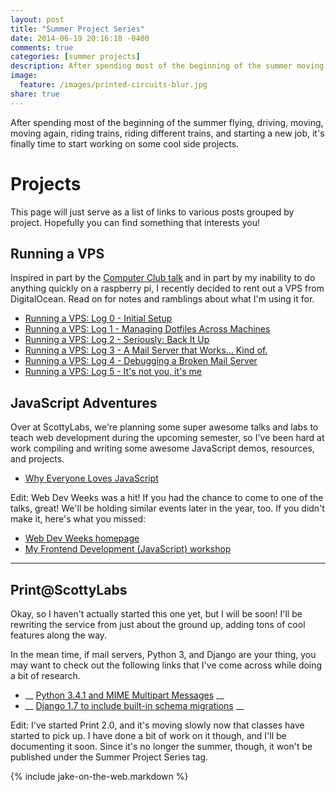 ```yaml
---
layout: post
title: "Summer Project Series"
date: 2014-06-19 20:16:18 -0400
comments: true
categories: [summer projects]
description: After spending most of the beginning of the summer moving around, riding trains, and starting a new job, it'finally time to start working on some cool projects.
image:
  feature: /images/printed-circuits-blur.jpg
share: true
---
```


After spending most of the beginning of the summer flying, driving, moving, moving again, riding trains, riding different trains, and starting a new job, it's finally time to start working on some cool side projects.

<!-- more -->

# Projects
This page will just serve as a list of links to various posts grouped by project. Hopefully you can find something that interests you!

## Running a VPS
Inspired in part by the [Computer Club talk](http://www.club.cc.cmu.edu/talks/vps.html) and in part by my inability to do anything quickly on a raspberry pi, I recently decided to rent out a VPS from DigitalOcean. Read on for notes and ramblings about what I'm using it for.

- [Running a VPS: Log 0 - Initial Setup](/2014/06/19/running-a-vps-log-0/)
- [Running a VPS: Log 1 - Managing Dotfiles Across Machines](/2014/06/19/running-a-vps-log-1/)
- [Running a VPS: Log 2 - Seriously: Back It Up](/2014/06/24/running-a-vps-log-2/)
- [Running a VPS: Log 3 - A Mail Server that Works… Kind of.](/2014/07/04/running-a-vps-log-3/)
- [Running a VPS: Log 4 - Debugging a Broken Mail Server](/2014/07/07/running-a-vps-log-4/)
- [Running a VPS: Log 5 - It's not you, it's me](/2014/07/07/running-a-vps-log-5/)

## JavaScript Adventures
Over at ScottyLabs, we're planning some super awesome talks and labs to teach web development during the upcoming semester, so I've been hard at work compiling and writing some awesome JavaScript demos, resources, and projects.

- [Why Everyone Loves JavaScript](/2014/06/16/why-everyone-loves-javascript/)

Edit: Web Dev Weeks was a hit! If you had the chance to come to one of the talks, great! We'll be holding similar events later in the year, too. If you didn't make it, here's what you missed:

- [Web Dev Weeks homepage](//scottylabs.org/webdevweeks/)
- [My Frontend Development (JavaScript) workshop](//scottylabs.org/webdevweeks/frontend/)

- - -
## Print@ScottyLabs
Okay, so I haven't actually started this one yet, but I will be soon! I'll be rewriting the service from just about the ground up, adding tons of cool features along the way. 

In the mean time, if mail servers, Python 3, and Django are your thing, you may want to check out the following links that I've come across while doing a bit of research.

- __ [Python 3.4.1 and MIME Multipart Messages](https://docs.python.org/3/whatsnew/3.4.html#whatsnew-email-contentmanager) __
- __ [Django 1.7 to include built-in schema migrations](https://docs.djangoproject.com/en/dev/releases/1.7/) __

Edit: I've started Print 2.0, and it's moving slowly now that classes have started to pick up. I have done a bit of work on it though, and I'll be documenting it soon. Since it's no longer the summer, though, it won't be published under the Summer Project Series tag.

{% include jake-on-the-web.markdown %}
